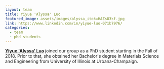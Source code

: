 ```yaml
---
layout: team
title: Yiyue 'Alyssa' Luo
featured_image: assets/images/alyssa_itok=HAZs83kf.jpg
link: https://www.linkedin.com/in/yiyue-luo-071b7976/
categories:
  - team
  - phd students
---
```

**[Yiyue 'Alyssa' Luo](https://www.linkedin.com/in/yiyue-luo-071b7976/)** joined our group as a PhD student starting in the Fall of 2018. Prior to that, she obtained her Bachelor's degree in Materials Science and Engineering from University of Illinois at Urbana-Champaign.